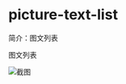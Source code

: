 # picture-text-list

简介：图文列表

图文列表

![截图](https://unpkg.com/@icedesign/picture-text-list-block/screenshot.png)





